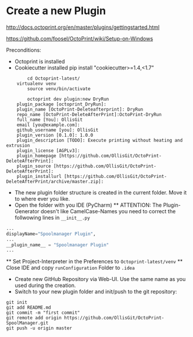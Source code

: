 # Create a new Plugin
http://docs.octoprint.org/en/master/plugins/gettingstarted.html

https://github.com/foosel/OctoPrint/wiki/Setup-on-Windows

Preconditions: 
- Octoprint is installed
- Cookiecutter installed 
	pip install "cookiecutter>=1.4,<1.7" 
```
        cd Octoprint-latest/
	virtualenv venv
        source venv/bin/activate

        octoprint dev plugin:new DryRun
	plugin_package [octoprint_DryRun]:
	plugin_name [OctoPrint-Deleteafterprint]: DryRun
	repo_name [OctoPrint-DeleteAfterPrint]:OctoPrint-DryRun
	full_name [You]: OllisGit
	email [you@example.com]:
	github_username [you]: OllisGit
	plugin_version [0.1.0]: 1.0.0
	plugin_description [TODO]: Execute printing without heating and extrusion
	plugin_license [AGPLv3]:
	plugin_homepage [https://github.com/OllisGit/OctoPrint-DeleteAfterPrint]:
	plugin_source [https://github.com/OllisGit/OctoPrint-DeleteAfterPrint]:
	plugin_installurl [https://github.com/OllisGit/OctoPrint-DeleteAfterPrint/archive/master.zip]:
```
* The new plugin folder structure is created in the current folder. Move it to where ever you like.
* Open the folder with you IDE (PyCharm)
** ATTENTION: The Plugin-Generator doesn't like CamelCase-Names you need to correct the follwowing lines in ```__init__.py```
```python
...
displayName="Spoolmanager Plugin",
...
__plugin_name__ = "Spoolmanager Plugin"
...
```
** Set Project-Interpreter in the Preferences to ```Octoprint-latest/venv```
** Close IDE and copy ```runConfiguration``` Folder to ```.idea```

* Create new GitHub Repository via Web-UI. Use the same name as you used during the creation.
* Switch to your new plugin folder and init/push to the git repository:
```
git init
git add README.md
git commit -m "first commit"
git remote add origin https://github.com/OllisGit/OctoPrint-SpoolManager.git
git push -u origin master
```
